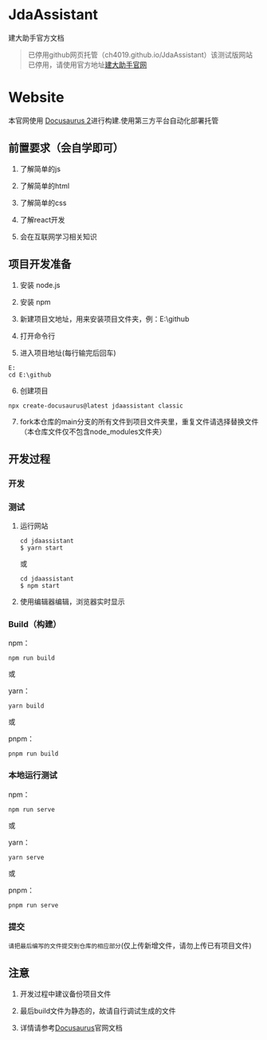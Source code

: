# JdaAssistant
建大助手官方文档

>已停用github网页托管（ch4019.github.io/JdaAssistant）该测试版网站已停用，请使用官方地址[建大助手官网](https://jdaassistant.ch4019.fun/)

# Website

本官网使用 [Docusaurus 2](https://docusaurus.io/)进行构建.使用第三方平台自动化部署托管

## 前置要求（会自学即可）

1. 了解简单的js

2. 了解简单的html

3. 了解简单的css

4. 了解react开发

5. 会在互联网学习相关知识

## 项目开发准备

1. 安装 node.js

2. 安装 npm

3. 新建项目文地址，用来安装项目文件夹，例：E:\github

4. 打开命令行

5. 进入项目地址(每行输完后回车)

```
E:
cd E:\github
```

6. 创建项目

```
npx create-docusaurus@latest jdaassistant classic
```

7. fork本仓库的main分支的所有文件到项目文件夹里，重复文件请选择替换文件（本仓库文件仅不包含node_modules文件夹）

## 开发过程

### 开发


### 测试

1. 运行网站

   ```
   cd jdaassistant
   $ yarn start
   ```
   或
   ```
   cd jdaassistant
   $ npm start
   ```

2. 使用编辑器编辑，浏览器实时显示

### Build（构建）

   npm：

   ```
   npm run build
   ```

   或

   yarn：

   ```
   yarn build
   ```

   或

   pnpm：

   ```
   pnpm run build
   ```

### 本地运行测试

   npm：

   ```
   npm run serve
   ```
   或

   yarn：

   ```
   yarn serve
   ```
   或

   pnpm：

   ```
   pnpm run serve
   ```
### 提交

`请把最后编写的文件提交到仓库的相应部分`(仅上传新增文件，请勿上传已有项目文件)

## 注意

1. 开发过程中建议备份项目文件

2. 最后build文件为静态的，故请自行调试生成的文件

3. 详情请参考[Docusaurus](https://docusaurus.io/zh-CN/)官网文档

